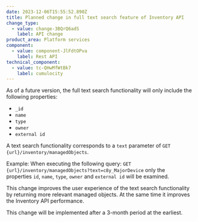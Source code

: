 ```yaml
---
date: 2023-12-06T15:55:52.890Z
title: Planned change in full text search feature of Inventory API
change_type:
  - value: change-3BQrQ6adS
    label: API change
product_area: Platform services
component:
  - value: component-JlFdtOPva
    label: Rest API
technical_component:
  - value: tc-QHwMfWtBk7
    label: cumulocity
---
```

As of a future version, the full text search functionality will only include the following properties:

* `_id`
* `name`
* `type`
* `owner`
* `external id`

A text search functionality corresponds to a `text` parameter of `GET {url}/inventory/managedObjects`.

Example: When executing the following query: `GET {url}/inventory/managedObjects?text=c8y_MajorDevice` only the properties `id`, `name`, `type`, `owner` and `external id` will be examined.

This change improves the user experience of the text search functionality by returning more relevant managed objects. At the same time it improves the Inventory API performance.

This change will be implemented after a 3-month period at the earliest.
